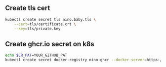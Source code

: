 
## Create tls cert
```sh
kubectl create secret tls nino.baby.tls \
    --cert=tls/certificate.crt \
    --key=tls/private.key
```

## Create ghcr.io secret on k8s

```sh
echo $CR_PAT=YOUR_GITHUB_PAT
kubectl create secret docker-registry nino-ghcr --docker-server=https://ghcr.io --docker-username=nino.chang@swag.live --docker-password=$CR_PAT
```
